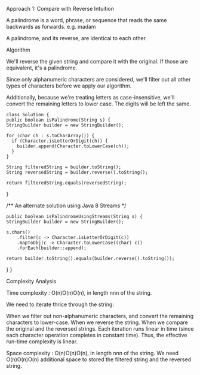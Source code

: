 Approach 1: Compare with Reverse
Intuition

A palindrome is a word, phrase, or sequence that reads the same backwards as forwards. e.g. madam

A palindrome, and its reverse, are identical to each other.

Algorithm

We'll reverse the given string and compare it with the original. If those are equivalent, it's a palindrome.

Since only alphanumeric characters are considered, we'll filter out all other types of characters before we apply our algorithm.

Additionally, because we're treating letters as case-insensitive, we'll convert the remaining letters to lower case. The digits will be left the same.

    class Solution {
    public boolean isPalindrome(String s) {
    StringBuilder builder = new StringBuilder();

    for (char ch : s.toCharArray()) {
      if (Character.isLetterOrDigit(ch)) {
        builder.append(Character.toLowerCase(ch));
      }
    }

    String filteredString = builder.toString();
    String reversedString = builder.reverse().toString();

    return filteredString.equals(reversedString);
}

/** An alternate solution using Java 8 Streams */

    public boolean isPalindromeUsingStreams(String s) {
    StringBuilder builder = new StringBuilder();

    s.chars()
        .filter(c -> Character.isLetterOrDigit(c))
        .mapToObj(c -> Character.toLowerCase((char) c))
        .forEach(builder::append);

    return builder.toString().equals(builder.reverse().toString());
}
}

Complexity Analysis

Time complexity : O(n)O(n)O(n), in length nnn of the string.

We need to iterate thrice through the string:

When we filter out non-alphanumeric characters, and convert the remaining characters to lower-case.
When we reverse the string.
When we compare the original and the reversed strings.
Each iteration runs linear in time (since each character operation completes in constant time). Thus, the effective run-time complexity is linear.

Space complexity : O(n)O(n)O(n), in length nnn of the string. We need O(n)O(n)O(n) additional space to stored the filtered string and the reversed string.


